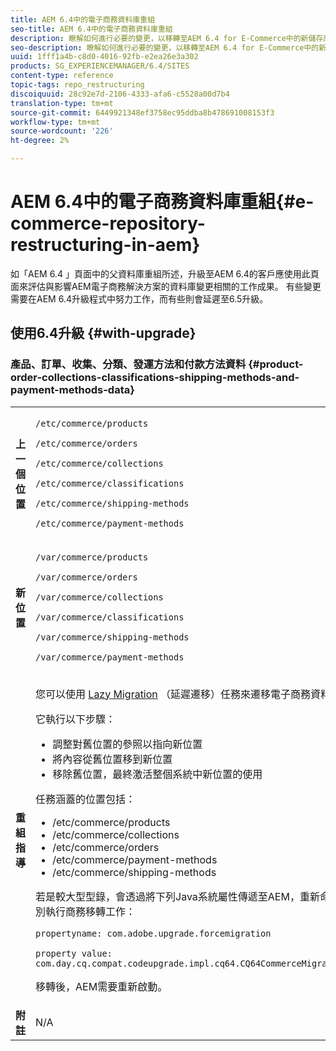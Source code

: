 ```yaml
---
title: AEM 6.4中的電子商務資料庫重組
seo-title: AEM 6.4中的電子商務資料庫重組
description: 瞭解如何進行必要的變更，以移轉至AEM 6.4 for E-Commerce中的新儲存庫結構。
seo-description: 瞭解如何進行必要的變更，以移轉至AEM 6.4 for E-Commerce中的新儲存庫結構。
uuid: 1fff1a4b-c8d0-4016-92fb-e2ea26e3a302
products: SG_EXPERIENCEMANAGER/6.4/SITES
content-type: reference
topic-tags: repo_restructuring
discoiquuid: 28c92e7d-2106-4333-afa6-c5528a00d7b4
translation-type: tm+mt
source-git-commit: 6449921348ef3758ec95ddba8b478691008153f3
workflow-type: tm+mt
source-wordcount: '226'
ht-degree: 2%

---
```



# AEM 6.4中的電子商務資料庫重組{#e-commerce-repository-restructuring-in-aem}

如「AEM 6.4 [](/help/sites-deploying/repository-restructuring.md) 」頁面中的父資料庫重組所述，升級至AEM 6.4的客戶應使用此頁面來評估與影響AEM電子商務解決方案的資料庫變更相關的工作成果。 有些變更需要在AEM 6.4升級程式中努力工作，而有些則會延遲至6.5升級。

## 使用6.4升級 {#with-upgrade}

### 產品、訂單、收集、分類、發運方法和付款方法資料 {#product-order-collections-classifications-shipping-methods-and-payment-methods-data}

<table> 
 <tbody>
  <tr>
   <td><strong>上一個位置</strong></td> 
   <td><p><code>/etc/commerce/products</code></p> <p><code>/etc/commerce/orders</code></p> <p><code>/etc/commerce/collections</code></p> <p><code>/etc/commerce/classifications</code></p> <p><code>/etc/commerce/shipping-methods</code></p> <p><code>/etc/commerce/payment-methods</code></p> </td> 
  </tr>
  <tr>
   <td><strong>新位置</strong></td> 
   <td><p><code>/var/commerce/products</code></p> <p><code>/var/commerce/orders</code></p> <p><code>/var/commerce/collections</code></p> <p><code>/var/commerce/classifications</code></p> <p><code>/var/commerce/shipping-methods</code></p> <p><code>/var/commerce/payment-methods</code></p> </td> 
  </tr>
  <tr>
   <td><strong>重組指導</strong></td> 
   <td><p>您可以使用 <a href="/help/sites-deploying/lazy-content-migration.md" target="_blank">Lazy Migration</a> （延遲遷移）任務來遷移電子商務資料。</p> <p>它執行以下步驟：</p> 
    <ul> 
     <li>調整對舊位置的參照以指向新位置</li> 
     <li>將內容從舊位置移到新位置</li> 
     <li>移除舊位置，最終激活整個系統中新位置的使用</li> 
    </ul> <p>任務涵蓋的位置包括：</p> 
    <ul> 
     <li>/etc/commerce/products</li> 
     <li>/etc/commerce/collections<br /> </li> 
     <li>/etc/commerce/orders<br /> </li> 
     <li>/etc/commerce/payment-methods<br /> </li> 
     <li>/etc/commerce/shipping-methods<br /> </li> 
    </ul> <p>若是較大型型錄，會透過將下列Java系統屬性傳遞至AEM，重新命令它個別執行商務移轉工作：</p> <p><code>propertyname: com.adobe.upgrade.forcemigration</code></p> <p><code>property value: com.day.cq.compat.codeupgrade.impl.cq64.CQ64CommerceMigrationTask</code></p> <p>移轉後，AEM需要重新啟動。</p> </td> 
  </tr>
  <tr>
   <td><strong>附註</strong></td> 
   <td>N/A<br /> </td> 
  </tr>
 </tbody>
</table>

